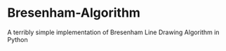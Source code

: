 # Bresenham-Algorithm
A terribly simple implementation of Bresenham Line Drawing Algorithm in Python
